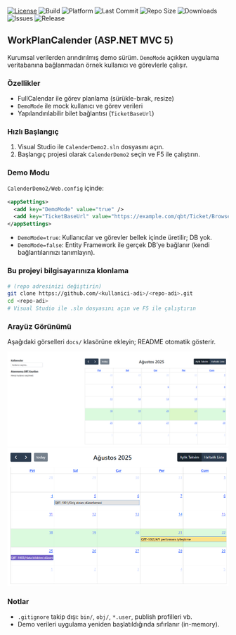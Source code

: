 [![License](https://img.shields.io/badge/License-MIT-green.svg)](LICENSE)
![Build](https://img.shields.io/badge/Build-Passing-brightgreen.svg)
![Platform](https://img.shields.io/badge/Platform-.NET-blueviolet.svg)
![Last Commit](https://img.shields.io/github/last-commit/alknbugra/CognexBarcodeReader?color=orange)
![Repo Size](https://img.shields.io/github/repo-size/alknbugra/CognexBarcodeReader)
![Downloads](https://img.shields.io/github/downloads/alknbugra/CognexBarcodeReader/total)
![Issues](https://img.shields.io/github/issues/alknbugra/CognexBarcodeReader)
![Release](https://img.shields.io/github/v/release/alknbugra/CognexBarcodeReader)

## WorkPlanCalender (ASP.NET MVC 5)

Kurumsal verilerden arındırılmış demo sürüm. `DemoMode` açıkken uygulama veritabanına bağlanmadan örnek kullanıcı ve görevlerle çalışır.

### Özellikler
- FullCalendar ile görev planlama (sürükle-bırak, resize)
- `DemoMode` ile mock kullanıcı ve görev verileri
- Yapılandırılabilir bilet bağlantısı (`TicketBaseUrl`)

### Hızlı Başlangıç
1) Visual Studio ile `CalenderDemo2.sln` dosyasını açın.
2) Başlangıç projesi olarak `CalenderDemo2` seçin ve F5 ile çalıştırın.

### Demo Modu
`CalenderDemo2/Web.config` içinde:
```xml
<appSettings>
  <add key="DemoMode" value="true" />
  <add key="TicketBaseUrl" value="https://example.com/qbt/Ticket/Browse/QBT-" />
</appSettings>
```
- `DemoMode=true`: Kullanıcılar ve görevler bellek içinde üretilir; DB yok.
- `DemoMode=false`: Entity Framework ile gerçek DB’ye bağlanır (kendi bağlantılarınızı tanımlayın).

### Bu projeyi bilgisayarınıza klonlama
```bash
# (repo adresinizi değiştirin)
git clone https://github.com/<kullanici-adi>/<repo-adi>.git
cd <repo-adi>
# Visual Studio ile .sln dosyasını açın ve F5 ile çalıştırın
```

### Arayüz Görünümü
Aşağıdaki görselleri `docs/` klasörüne ekleyin; README otomatik gösterir.

![Ana Sayfa](docs/ui-index.png)
![Takvim](docs/ui-calendar.png)

### Notlar
- `.gitignore` takip dışı: `bin/`, `obj/`, `*.user`, publish profilleri vb.
- Demo verileri uygulama yeniden başlatıldığında sıfırlanır (in-memory).
